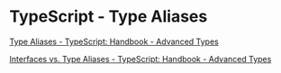 # TypeScript - Type Aliases

[Type Aliases - TypeScript: Handbook - Advanced Types](https://www.typescriptlang.org/docs/handbook/advanced-types.html#type-aliases)

[Interfaces vs. Type Aliases - TypeScript: Handbook - Advanced Types](https://www.typescriptlang.org/docs/handbook/advanced-types.html#interfaces-vs-type-aliases)
